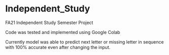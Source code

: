 # Independent_Study
FA21 Independent Study Semester Project

Code was tested and implemented using Google Colab

Currently model was able to predict next letter or missing letter in sequence with 100% accurate even after changing the input. 
